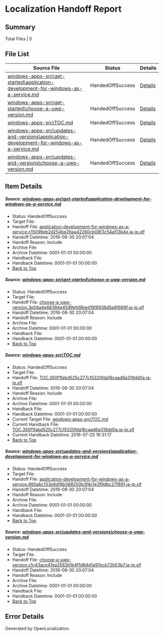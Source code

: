 # <a name='report-top'></a> Localization Handoff Report

## Summary
 Total Files | 5

## File List
 Source File | Status | Details 
 ----------- | ------ | ------- 
 [windows-apps-src\get-started\application-development-for-windows-as-a-service.md](https://github.com/Microsoft/windows-apps/blob/a86002c944841536d37735bb8c4b657905582144/windows-apps-src/get-started/application-development-for-windows-as-a-service.md) | HandedOffSuccess | [Details](#561f5ea0ab4ba5b456456cedf786479ef168e7c03546)
 [windows-apps-src\get-started\choose-a-uwp-version.md](https://github.com/Microsoft/windows-apps/blob/a86002c944841536d37735bb8c4b657905582144/windows-apps-src/get-started/choose-a-uwp-version.md) | HandedOffSuccess | [Details](#d6d2be6c91ddf5fb85cdec759c753db1561f066f3547)
 [windows-apps-src\TOC.md](https://github.com/Microsoft/windows-apps/blob/8d11194a334667343a8a5d09150e43cf64d73fee/windows-apps-src/TOC.md) | HandedOffSuccess | [Details](#26164c662ab09da458b8f87c5409ebf355867b4f7989)
 [windows-apps-src\updates-and-versions\application-development-for-windows-as-a-service.md](https://github.com/Microsoft/windows-apps/blob/a86002c944841536d37735bb8c4b657905582144/windows-apps-src/updates-and-versions/application-development-for-windows-as-a-service.md) | HandedOffSuccess | [Details](#72ac67b17fc519d374798e5121b309f664ff6b1b7990)
 [windows-apps-src\updates-and-versions\choose-a-uwp-version.md](https://github.com/Microsoft/windows-apps/blob/cb6f956d354547f714f6e6d829f0ebc84aa5f470/windows-apps-src/updates-and-versions/choose-a-uwp-version.md) | HandedOffSuccess | [Details](#3b8aa48d0003dd762e6ac55d75189e18989835aa7991)

## Item Details
##### <a name='561f5ea0ab4ba5b456456cedf786479ef168e7c03546'></a> Source: [windows-apps-src\get-started\application-development-for-windows-as-a-service.md](https://github.com/Microsoft/windows-apps/blob/a86002c944841536d37735bb8c4b657905582144/windows-apps-src/get-started/application-development-for-windows-as-a-service.md)
* Status: HandedOffSuccess
* Target File: 
* Handoff File: [application-development-for-windows-as-a-service.c15099eb2d254be26aa42260cb08f3c54a113b4e.ja-jp.xlf](https://github.com/Microsoft/WDG.handoff/blob/7e940e4d48b1eee72afb6ae3b02c4566e9346d1b/ol-handoff/Microsoft/windows-apps.ja-jp/master/application-development-for-windows-as-a-service.c15099eb2d254be26aa42260cb08f3c54a113b4e.ja-jp.xlf)
* Handoff Datetime: 2016-08-30 20:07:04
* Handoff Reason: Include
* Archive File: 
* Archive Datetime: 0001-01-01 00:00:00
* Handback File: 
* Handback Datetime: 0001-01-01 00:00:00
* [Back to Top](#report-top)

##### <a name='d6d2be6c91ddf5fb85cdec759c753db1561f066f3547'></a> Source: [windows-apps-src\get-started\choose-a-uwp-version.md](https://github.com/Microsoft/windows-apps/blob/a86002c944841536d37735bb8c4b657905582144/windows-apps-src/get-started/choose-a-uwp-version.md)
* Status: HandedOffSuccess
* Target File: 
* Handoff File: [choose-a-uwp-version.3e04a4e68384e4599efd9bed16f6938d5e8f669f.ja-jp.xlf](https://github.com/Microsoft/WDG.handoff/blob/7e940e4d48b1eee72afb6ae3b02c4566e9346d1b/ol-handoff/Microsoft/windows-apps.ja-jp/master/choose-a-uwp-version.3e04a4e68384e4599efd9bed16f6938d5e8f669f.ja-jp.xlf)
* Handoff Datetime: 2016-08-30 20:07:04
* Handoff Reason: Include
* Archive File: 
* Archive Datetime: 0001-01-01 00:00:00
* Handback File: 
* Handback Datetime: 0001-01-01 00:00:00
* [Back to Top](#report-top)

##### <a name='26164c662ab09da458b8f87c5409ebf355867b4f7989'></a> Source: [windows-apps-src\TOC.md](https://github.com/Microsoft/windows-apps/blob/8d11194a334667343a8a5d09150e43cf64d73fee/windows-apps-src/TOC.md)
* Status: HandedOffSuccess
* Target File: 
* Handoff File: [TOC.350f1fabd525c277c15320fda16caad6a319dd0a.ja-jp.xlf](https://github.com/Microsoft/WDG.handoff/blob/7e940e4d48b1eee72afb6ae3b02c4566e9346d1b/ol-handoff/Microsoft/windows-apps.ja-jp/master/TOC.350f1fabd525c277c15320fda16caad6a319dd0a.ja-jp.xlf)
* Handoff Datetime: 2016-08-30 20:07:04
* Handoff Reason: Include
* Archive File: 
* Archive Datetime: 0001-01-01 00:00:00
* Handback File: 
* Handback Datetime: 0001-01-01 00:00:00
* Current Target File: [windows-apps-src\TOC.md](https://github.com/Microsoft/windows-apps.ja-jp/blob/bb8e3c217182fd3ae9fd7c331e3722f1189b5569/windows-apps-src/TOC.md)
* Current Handback File: [TOC.350f1fabd525c277c15320fda16caad6a319dd0a.ja-jp.xlf](https://github.com/Microsoft/WDG.handback/blob/5fbfce34d71b9c9ce97b3692f989d8e628c65b51/ol-handback/Microsoft/windows-apps.ja-jp/master/TOC.350f1fabd525c277c15320fda16caad6a319dd0a.ja-jp.xlf)
* Current Handback Datetime: 2016-07-20 16:31:17
* [Back to Top](#report-top)

##### <a name='72ac67b17fc519d374798e5121b309f664ff6b1b7990'></a> Source: [windows-apps-src\updates-and-versions\application-development-for-windows-as-a-service.md](https://github.com/Microsoft/windows-apps/blob/a86002c944841536d37735bb8c4b657905582144/windows-apps-src/updates-and-versions/application-development-for-windows-as-a-service.md)
* Status: HandedOffSuccess
* Target File: 
* Handoff File: [application-development-for-windows-as-a-service.860abc133e8df8b088250b3f4c1e3f9dbc27f891.ja-jp.xlf](https://github.com/Microsoft/WDG.handoff/blob/7e940e4d48b1eee72afb6ae3b02c4566e9346d1b/ol-handoff/Microsoft/windows-apps.ja-jp/master/application-development-for-windows-as-a-service.860abc133e8df8b088250b3f4c1e3f9dbc27f891.ja-jp.xlf)
* Handoff Datetime: 2016-08-30 20:07:04
* Handoff Reason: Include
* Archive File: 
* Archive Datetime: 0001-01-01 00:00:00
* Handback File: 
* Handback Datetime: 0001-01-01 00:00:00
* [Back to Top](#report-top)

##### <a name='3b8aa48d0003dd762e6ac55d75189e18989835aa7991'></a> Source: [windows-apps-src\updates-and-versions\choose-a-uwp-version.md](https://github.com/Microsoft/windows-apps/blob/cb6f956d354547f714f6e6d829f0ebc84aa5f470/windows-apps-src/updates-and-versions/choose-a-uwp-version.md)
* Status: HandedOffSuccess
* Target File: 
* Handoff File: [choose-a-uwp-version.c1c43ace41ea3582b1b4f1d84d1a97ecb72b53b7.ja-jp.xlf](https://github.com/Microsoft/WDG.handoff/blob/7e940e4d48b1eee72afb6ae3b02c4566e9346d1b/ol-handoff/Microsoft/windows-apps.ja-jp/master/choose-a-uwp-version.c1c43ace41ea3582b1b4f1d84d1a97ecb72b53b7.ja-jp.xlf)
* Handoff Datetime: 2016-08-30 20:07:04
* Handoff Reason: Include
* Archive File: 
* Archive Datetime: 0001-01-01 00:00:00
* Handback File: 
* Handback Datetime: 0001-01-01 00:00:00
* [Back to Top](#report-top)


## Error Details

Generated by OpenLocalization.
